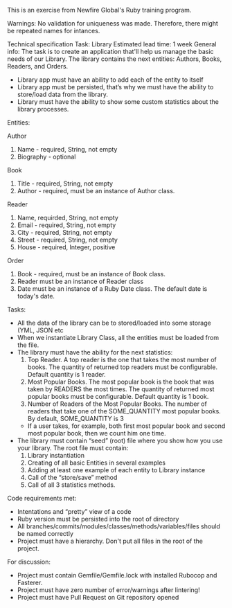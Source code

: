This is an exercise from Newfire Global's Ruby training program.

Warnings:
No validation for uniqueness was made. Therefore, there might be repeated names for intances.


Technical specification
Task: Library
Estimated lead time: 1 week
General info: The task is to create an application that'll help us manage the basic needs of our Library. The library contains the next entities: Authors, Books, Readers, and Orders.
- Library app must have an ability to add each of the entity to itself
- Library app must be persisted, that’s why we must have the ability to store/load data from the library.
- Library must have the ability to show some custom statistics about the library processes.

Entities:

Author
1. Name - required, String, not empty
2. Biography - optional

Book
1. Title - required,  String, not empty
2. Author  - required, must be an instance of Author class.

Reader
1. Name, requirded, String, not empty
2. Email - required, String, not empty
3. City - required, String, not empty
4. Street - required, String, not empty
5. House - required, Integer, positive

Order
1. Book - required, must be an instance of Book class.
2. Reader must be an instance of Reader class
3. Date must be an instance of a Ruby Date class. The default date is today's date.

Tasks:
- All the data of the library can be to stored/loaded into some storage (YML, JSON etc
- When we instantiate Library Class, all the entities must be loaded from the file.
- The library must have the ability for the next statistics:
  1. Top Reader. A top reader is the one that takes the most number of
books. The quantity of returned top readers must be configurable. Default quantity is  1 reader.
  2. Most Popular Books. The most popular book is the book that was taken by READERS the most times. The quantity of returned most popular books must be configurable. Default quantity is 1 book.
  3. Number of Readers of the Most Popular Books. The number of readers that take one of the SOME_QUANTITY most popular books. By default, SOME_QUANTITY is 3
  * If a user takes, for example, both first most popular book and second most popular book, then we count him one time.
- The library must contain “seed” (root) file where you show how you use your library. The root file must contain:
  1. Library instantiation
  2. Creating of all basic Entities in several examples
  3. Adding at least one example of each entity to Library instance
  4. Call of the “store/save” method
  5. Call of all 3 statistics methods.

Code requirements met:
- Intentations and “pretty” view of a code
- Ruby version must be persisted into the root of directory
- All branches/commits/modules/classes/methods/variables/files should be named correctly
- Project must have a hierarchy. Don't put all files in the root of the project.

For discussion:
- Project must contain Gemfile/Gemfile.lock with installed Rubocop and Fasterer.
- Project must have zero number of error/warnings after lintering!
- Project must have Pull Request on Git repository opened
